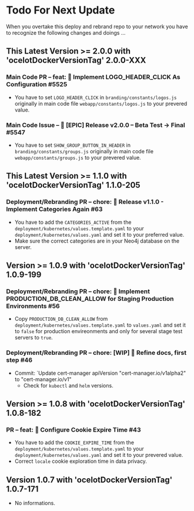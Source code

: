 # Todo For Next Update

When you overtake this deploy and rebrand repo to your network you have to recognize the following changes and doings …

## This Latest Version >= 2.0.0 with 'ocelotDockerVersionTag' 2.0.0-XXX

### Main Code PR – feat: 🍰 Implement LOGO_HEADER_CLICK As Configuration #5525

- You have to set `LOGO_HEADER_CLICK` in `branding/constants/logos.js` originally in main code file `webapp/constants/logos.js` to your prevered value.

### Main Code Issue – 🌟 [EPIC] Release v2.0.0 – Beta Test → Final #5547

- You have to set `SHOW_GROUP_BUTTON_IN_HEADER` in `branding/constants/groups.js` originally in main code file `webapp/constants/groups.js` to your prevered value.

## This Latest Version >= 1.1.0 with 'ocelotDockerVersionTag' 1.1.0-205

### Deployment/Rebranding PR – chore: 🍰 Release v1.1.0 - Implement Categories Again #63

- You have to add the `CATEGORIES_ACTIVE` from the `deployment/kubernetes/values.template.yaml` to your `deployment/kubernetes/values.yaml` and set it to your preferred value.
- Make sure the correct categories are in your Neo4j database on the server.

## Version >= 1.0.9 with 'ocelotDockerVersionTag' 1.0.9-199

### Deployment/Rebranding PR – chore: 🍰 Implement PRODUCTION_DB_CLEAN_ALLOW for Staging Production Environments #56

- Copy `PRODUCTION_DB_CLEAN_ALLOW` from `deployment/kubernetes/values.template.yaml` to `values.yaml` and set it to `false` for production envireonments and only for several stage test servers to `true`.

### Deployment/Rebranding PR – chore: [WIP] 🍰 Refine docs, first step #46

- Commit: `Update cert-manager apiVersion "cert-manager.io/v1alpha2" to "cert-manager.io/v1"
  - Check for `kubectl` and `helm` versions.

## Version >= 1.0.8 with 'ocelotDockerVersionTag' 1.0.8-182

### PR – feat: 🍰 Configure Cookie Expire Time #43

- You have to add the `COOKIE_EXPIRE_TIME` from the `deployment/kubernetes/values.template.yaml` to your `deployment/kubernetes/values.yaml` and set it to your prevered value.
- Correct `locale` cookie exploration time in data privacy.

## Version 1.0.7 with 'ocelotDockerVersionTag' 1.0.7-171

- No informations.
